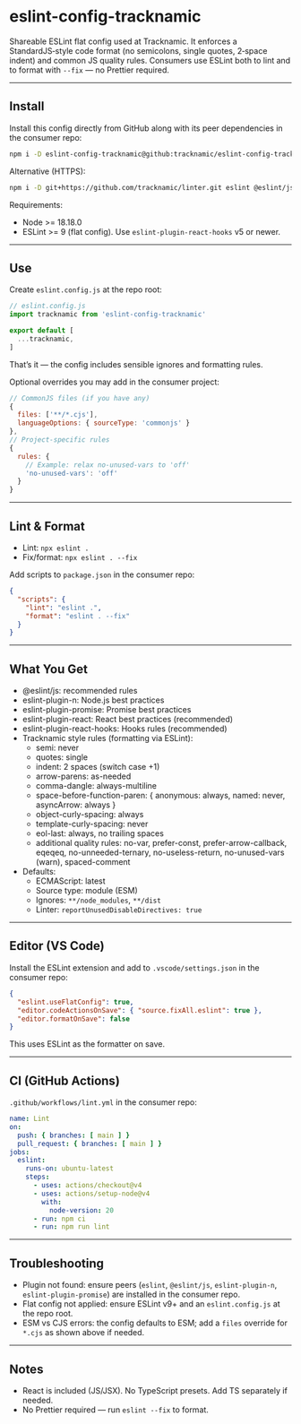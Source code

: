 # eslint-config-tracknamic

Shareable ESLint flat config used at Tracknamic. It enforces a StandardJS‑style code format (no semicolons, single quotes, 2‑space indent) and common JS quality rules. Consumers use ESLint both to lint and to format with `--fix` — no Prettier required.

---

## Install

Install this config directly from GitHub along with its peer dependencies in the consumer repo:

```sh
npm i -D eslint-config-tracknamic@github:tracknamic/eslint-config-tracknamic eslint @eslint/js eslint-plugin-n eslint-plugin-promise eslint-plugin-react eslint-plugin-react-hooks@^5
```

Alternative (HTTPS):

```sh
npm i -D git+https://github.com/tracknamic/linter.git eslint @eslint/js eslint-plugin-n eslint-plugin-promise eslint-plugin-react eslint-plugin-react-hooks@^5
```

Requirements:

- Node >= 18.18.0
- ESLint >= 9 (flat config). Use `eslint-plugin-react-hooks` v5 or newer.

---

## Use

Create `eslint.config.js` at the repo root:

```js
// eslint.config.js
import tracknamic from 'eslint-config-tracknamic'

export default [
  ...tracknamic,
]
```

That’s it — the config includes sensible ignores and formatting rules.

Optional overrides you may add in the consumer project:

```js
// CommonJS files (if you have any)
{
  files: ['**/*.cjs'],
  languageOptions: { sourceType: 'commonjs' }
},
// Project‑specific rules
{
  rules: {
    // Example: relax no-unused-vars to 'off'
    'no-unused-vars': 'off'
  }
}
```

---

## Lint & Format

- Lint: `npx eslint .`
- Fix/format: `npx eslint . --fix`

Add scripts to `package.json` in the consumer repo:

```json
{
  "scripts": {
    "lint": "eslint .",
    "format": "eslint . --fix"
  }
}
```

---

## What You Get

- @eslint/js: recommended rules
- eslint-plugin-n: Node.js best practices
- eslint-plugin-promise: Promise best practices
- eslint-plugin-react: React best practices (recommended)
- eslint-plugin-react-hooks: Hooks rules (recommended)
- Tracknamic style rules (formatting via ESLint):
  - semi: never
  - quotes: single
  - indent: 2 spaces (switch case +1)
  - arrow-parens: as-needed
  - comma-dangle: always-multiline
  - space-before-function-paren: { anonymous: always, named: never, asyncArrow: always }
  - object-curly-spacing: always
  - template-curly-spacing: never
  - eol-last: always, no trailing spaces
  - additional quality rules: no-var, prefer-const, prefer-arrow-callback, eqeqeq, no-unneeded-ternary, no-useless-return, no-unused-vars (warn), spaced-comment
- Defaults:
  - ECMAScript: latest
  - Source type: module (ESM)
  - Ignores: `**/node_modules`, `**/dist`
  - Linter: `reportUnusedDisableDirectives: true`

---

## Editor (VS Code)

Install the ESLint extension and add to `.vscode/settings.json` in the consumer repo:

```json
{
  "eslint.useFlatConfig": true,
  "editor.codeActionsOnSave": { "source.fixAll.eslint": true },
  "editor.formatOnSave": false
}
```

This uses ESLint as the formatter on save.

---

## CI (GitHub Actions)

`.github/workflows/lint.yml` in the consumer repo:

```yaml
name: Lint
on:
  push: { branches: [ main ] }
  pull_request: { branches: [ main ] }
jobs:
  eslint:
    runs-on: ubuntu-latest
    steps:
      - uses: actions/checkout@v4
      - uses: actions/setup-node@v4
        with:
          node-version: 20
      - run: npm ci
      - run: npm run lint
```

---

## Troubleshooting

- Plugin not found: ensure peers (`eslint`, `@eslint/js`, `eslint-plugin-n`, `eslint-plugin-promise`) are installed in the consumer repo.
- Flat config not applied: ensure ESLint v9+ and an `eslint.config.js` at the repo root.
- ESM vs CJS errors: the config defaults to ESM; add a `files` override for `*.cjs` as shown above if needed.

---

## Notes

- React is included (JS/JSX). No TypeScript presets. Add TS separately if needed.
- No Prettier required — run `eslint --fix` to format.
